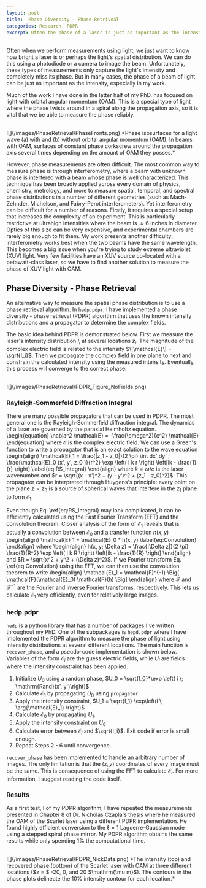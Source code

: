 ```yaml
---
layout: post
title:  Phase Diversity - Phase Retriveal
categories: Research  PDPR
excerpt: Often the phase of a laser is just as important as the intensity distribution, but great care must be taken to measure both simulataneously. One method to do so is a phase retrieval algorithm known as Phase Diversity - Phase Retrieval.
---
```


Often when we perform measurements using light, we just want to know how bright a laser is or perhaps the light's spatial distribution. We can do this using a photodiode or a camera to image the beam. Unfortunately, these types of measurements only capture the light's intensity and completely miss its phase. But in many cases, the phase of a beam of light can be just as important as the intensity, especially in my work. 

Much of the work I have done in the latter half of my PhD. has focused on light with orbital angular momentum (OAM). This is a special type of light where the phase twists around in a spiral along the propagation axis, so it is vital that we be able to measure the phase reliably. 

<br>
![](/images/PhaseRetrieval/PhaseFronts.png)
*Phase isosurfaces for a light wave (a) with and (b) without orbital angular momentum (OAM). In beams with OAM, surfaces of constant phase corkscrew around the propagation axis several times depending on the amount of OAM they posses.*
<br>

However, phase measurements are often difficult. The most common way to measure phase is through interferometry, where a beam with unknown phase is interfered with a beam whose phase is well characterized. This technique has been broadly applied across every domain of physics, chemistry, metrology, and more to measure spatial, temporal, and spectral phase distributions in a number of different geometries (such as Mach-Zehnder, Michelson, and Fabry-Perot interferometers). Yet interferometry can be difficult for a number of reasons. Firstly, it requires a special setup that increases the complexity of an experiment. This is particularly restrictive at ultrahigh intensities where the beam is $\approx 6$ inches in diameter. Optics of this size can be very expensive, and experimental chambers are rarely big enough to fit them. My work presents another difficulty; interferometry works best when the two beams have the same wavelength. This becomes a big issue when you're trying to study extreme ultraviolet (XUV) light. Very few facilities have an XUV source co-located with a petawatt-class laser, so we have to find another solution to measure the phase of XUV light with OAM.

## Phase Diversity - Phase Retrieval
An alternative way to measure the spatial phase distribution is to use a phase retrieval algorithm. In [`hedp.pdpr`](https://github.com/bunzicker/hedp/tree/main/pdpr), I have implemented a phase diversity - phase retrieval (PDPR) algorithm that uses the known intensity distributions and a propagator to determine the complex fields.

The basic idea behind PDPR is demonstrated below. First we measure the laser's intensity distribution ${I_i}$ at several locations ${z_i}$. The magnitude of the complex electric field is related to the intensity $\|\mathcal{E}\| = \sqrt{I_i}$. Then we propagate the complex field in one plane to next and constrain the calculated intensity using the measured intensity. Eventually, this process will converge to the correct phase.

<br>
![](/images/PhaseRetrieval/PDPR_Figure_NoFields.png)
<br>


### Rayleigh-Sommerfeld Diffraction Integral
There are many possible propagators that can be used in PDPR. The most general one is the Rayleigh-Sommerfeld diffraction integral. The dynamics of a laser are governed by the paraxial Helmholtz equation.
    \begin{equation}
    \nabla^2 \mathcal{E} = -\frac{\omega^2}{c^2} \mathcal{E}
    \end{equation}
where $\mathcal{E}$ is the complex electric field. We can use a Green's function to write a propagator that is an exact solution to the wave equation
    \begin{align}
        \mathcal{E}_1 = \frac{|z_1 - z_0|}{2 \pi} \int dx' dy' \; \frac{\mathcal{E}_0 (x', y', z_0 )}{r^2} \exp \left( i k r \right) \left[ik - \frac{1}{r} \right]
        \label{eq:RS_Integral}
    \end{align}
where $k = \omega / c$ is the laser wavenumber and $r = \sqrt{(x - x')^2 + (y - y')^2 + (z_1 - z_0)^2}$. This propagator can be interpreted through Huygens's principle: every point on the plane $z = z_0$ is a source of spherical waves that interfere in the $z_1$ plane to form $\mathcal{E}_1$.

Even though Eq. \ref{eq:RS_Integral} may look complicated, it can be efficiently calculated using the Fast Fourier Transform (FFT) and the convolution theorem. Closer analysis of the form of $\mathcal{E}_1$ reveals that is actually a convolution between $\mathcal{E}_0$ and a transfer function $h(x, y)$
    \begin{align}
        \mathcal{E}_1 = \mathcal{E}_0 * h(x, y)
        \label{eq:Convolution}
    \end{align}
where 
    \begin{align}
        h(x, y; \Delta z) = \frac{|\Delta z|}{2 \pi}  \frac{1}{R^2} \exp \left( i k R \right) \left[ik - \frac{1}{R} \right]
    \end{align}
and $R = \sqrt{x^2 + y^2 + (\Delta z)^2}$. If we Fourier transform Eq. \ref{eq:Convolution} using the FFT, we can then use the convolution theorem to write 
    \begin{align}
        \mathcal{E}_1 = \mathcal{F}^{-1} \Big[ \mathcal{F}(\mathcal{E}_0) \mathcal{F}(h) \Big]
    \end{align}
where $\mathcal{F}$ and $\mathcal{F}^{-1}$ are the Fourier and inverse Fourier transforms, respectively. This lets us calculate $\mathcal{E}_1$ very efficiently, even for relatively large images.

### hedp.pdpr

`hedp` is a python library that has a number of packages I've written throughout my PhD. One of the subpackages is `hepd.pdpr` where I have implemented the PDPR algorithm to measure the phase of light using intensity distributions at several different locations. The main function is `recover_phase`, and a pseudo-code implementation is shown below. Variables of the form $\mathcal{E}_i$ are the guess electric fields, while $U_i$ are fields where the intensity constraint has been applied.

1. Initialize $U_0$ using a random phase, $U_0 = \sqrt{I_0}*\exp \left( i \; \mathrm{Rand}(x', y')\right)$
2. Calculate $\mathcal{E}_1$ by propagating $U_0$ using `propagator`.
3. Apply the intensity constraint, $U_1 = \sqrt{I_1} \exp\left(i \; \arg{\mathcal{E}_1} \right)$ 
4. Calculate $\mathcal{E}_0$ by propagating $U_1$.
5. Apply the intensity constraint on $U_0$ 
6. Calculate error between $\mathcal{E}_i$ and $\sqrt{I_i}$. Exit code if error is small enough.
7. Repeat Steps 2 - 6 until convergence.

`recover_phase` has been implemented to handle an arbitrary number of images. The only limitation is that the $(x, y)$ coordinates of every image must be the same. This is consequence of using the FFT to calculate $\mathcal{E}_i$. For more information, I suggest reading the code itself.

### Results

As a first test, I of my PDPR algorithm, I have repeated the measurements presented in Chapter 8 of Dr. Nicholas Czapla's [thesis](https://etd.ohiolink.edu/acprod/odb_etd/etd/r/1501/10?clear=10&p10_accession_num=osu1658486928321502) where he measured the OAM of the Scarlet laser using a different PDPR implementation. He found highly efficient conversion to the $\ell = 1$ Laguerre-Gaussian mode using a stepped spiral phase mirror. My PDPR algorithm obtains the same results while only spending 1% the computational time. 

<br>
![](/images/PhaseRetrieval/PDPR_NickData.png)
*The intensity (top) and recovered phase (bottom) of the Scarlet laser with OAM at three different locations ($z = $ -20, 0, and 20 $\mathrm{\mu m}$). The contours in the phase plots delineate the 10% intensity contour for each location.*
<br>